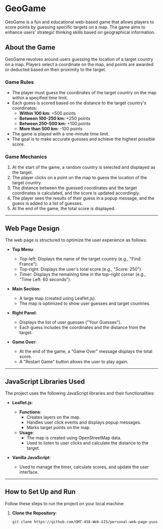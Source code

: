 # GeoGame

GeoGame is a fun and educational web-based game that allows players to score points by guessing specific targets on a map. The game aims to enhance users' strategic thinking skills based on geographical information.

## About the Game

GeoGame revolves around users guessing the location of a target country on a map. Players select a coordinate on the map, and points are awarded or deducted based on their proximity to the target.

### Game Rules

- The player must guess the coordinates of the target country on the map within a specified time limit.
- Each guess is scored based on the distance to the target country's coordinates:
  - **Within 100 km:** +500 points
  - **Between 100-250 km:** +250 points
  - **Between 250-500 km:** +100 points
  - **More than 500 km:** -100 points
- The game is played with a one-minute time limit.
- The goal is to make accurate guesses and achieve the highest possible score.

### Game Mechanics

1. At the start of the game, a random country is selected and displayed as the target.
2. The player clicks on a point on the map to guess the location of the target country.
3. The distance between the guessed coordinates and the target coordinates is calculated, and the score is updated accordingly.
4. The player sees the results of their guess in a popup message, and the guess is added to a list of guesses.
5. At the end of the game, the total score is displayed.

---

## Web Page Design

The web page is structured to optimize the user experience as follows:

- **Top Menu**:
  - Top-left: Displays the name of the target country (e.g., "Find: France").
  - Top-right: Displays the user's total score (e.g., "Score: 250").
  - Timer: Displays the remaining time in the top-right corner (e.g., "Time Left: 60 seconds").

- **Main Section**:
  - A large map (created using Leaflet.js).
  - The map is optimized to show user guesses and target countries.

- **Right Panel**:
  - Displays the list of user guesses ("Your Guesses").
  - Each guess includes the coordinates and the distance from the target.

- **Game Over**:
  - At the end of the game, a "Game Over" message displays the total score.
  - A "Restart Game" button allows the user to play again.

---

## JavaScript Libraries Used

The project uses the following JavaScript libraries and their functionalities:

- **Leaflet.js**:
  - **Functions**:
    - Creates layers on the map.
    - Handles user click events and displays popup messages.
    - Marks target points on the map.
  - **Usage**:
    - The map is created using OpenStreetMap data.
    - Used to listen to user clicks and calculate the distance to the target.

- **Vanilla JavaScript**:
  - Used to manage the timer, calculate scores, and update the user interface.

---

## How to Set Up and Run

Follow these steps to run the project on your local machine:

1. **Clone the Repository**:
   ```bash
   git clone https://github.com/GMT-458-Web-GIS/personal-web-page-yuusamaa.git
